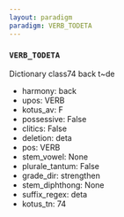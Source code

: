 ```yaml
---
layout: paradigm
paradigm: VERB_TODETA
---
```

### ` VERB_TODETA `

Dictionary class74 back t~de
* harmony: back
* upos: VERB
* kotus_av: F
* possessive: False
* clitics: False
* deletion: deta
* pos: VERB
* stem_vowel: None
* plurale_tantum: False
* grade_dir: strengthen
* stem_diphthong: None
* suffix_regex: deta
* kotus_tn: 74
